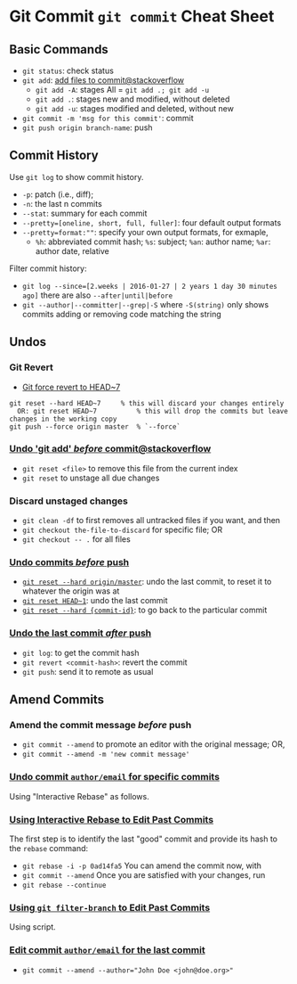 # Git Commit `git commit` Cheat Sheet

## Basic Commands

- `git status`: check status
- `git add`: [add files to commit@stackoverflow](http://stackoverflow.com/a/572660/1833118)
  - `git add -A`: stages All = `git add .; git add -u`
  - `git add .`: stages new and modified, without deleted
  - `git add -u`: stages modified and deleted, without new
- `git commit -m 'msg for this commit'`: commit
- `git push origin branch-name`: push

## Commit History

Use `git log` to show commit history.
  - `-p`: patch (i.e., diff); 
  - `-n`: the last n commits
  - `--stat`: summary for each commit
  - `--pretty=[oneline, short, full, fuller]`: four default output formats
  - `--pretty=format:""`: specify your own output formats, for exmaple,
    - `%h`: abbreviated commit hash; `%s`: subject; `%an`: author name; `%ar`: author date, relative

Filter commit history:
- `git log --since=[2.weeks | 2016-01-27 | 2 years 1 day 30 minutes ago]` there are also `--after|until|before`
- `git --author|--committer|--grep|-S` where `-S(string)` only shows commits adding or removing code matching the string

## Undos

### Git Revert
- [Git force revert to HEAD~7](https://stackoverflow.com/q/3248971)

```
git reset --hard HEAD~7		% this will discard your changes entirely
  OR: git reset HEAD~7			% this will drop the commits but leave changes in the working copy
git push --force origin master	% `--force`
```

### [Undo 'git add' *before* commit@stackoverflow](http://stackoverflow.com/q/348170/1833118)
 - `git reset <file>` to remove this file from the current index
 - `git reset` to unstage all due changes

### Discard unstaged changes
  - `git clean -df` to first removes all untracked files if you want, and then
  - `git checkout the-file-to-discard` for specific file; OR
  - `git checkout -- .` for all files
  
### [Undo commits *before* push]()
  - [`git reset --hard origin/master`](http://stackoverflow.com/a/1611227/1833118): undo the last commit, to reset it to whatever the origin was at
  - [`git reset HEAD~1`](http://stackoverflow.com/a/14281090/1833118): undo the last commit
  - [`git reset --hard {commit-id}`](http://stackoverflow.com/a/32072299/1833118): to go back to the particular commit

### [Undo the last commit *after* push](http://stackoverflow.com/a/6459157/1833118)
  - `git log`: to get the commit hash
  - `git revert <commit-hash>`: revert the commit
  - `git push`: send it to remote as usual

## Amend Commits

### Amend the commit message *before* push
 - `git commit --amend` to promote an editor with the original message; OR,
 - `git commit --amend -m 'new commit message'`

### [Undo commit `author/email` for specific commits](https://stackoverflow.com/questions/3042437/how-to-change-the-commit-author-for-one-specific-commit)

Using "Interactive Rebase" as follows.

### [Using Interactive Rebase to Edit Past Commits](https://www.git-tower.com/learn/git/faq/change-author-name-email)
The first step is to identify the last "good" commit and provide its hash to the `rebase` command:
- `git rebase -i -p 0ad14fa5`
You can amend the commit now, with
- `git commit --amend`
Once you are satisfied with your changes, run
- `git rebase --continue`

### [Using `git filter-branch` to Edit Past Commits](https://www.git-tower.com/learn/git/faq/change-author-name-email)
Using script.

### [Edit commit `author/email` for the last commit](https://www.git-tower.com/learn/git/faq/change-author-name-email)
- `git commit --amend --author="John Doe <john@doe.org>"`
